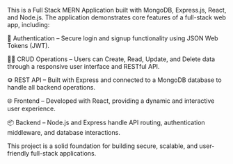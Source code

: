 This is a Full Stack MERN Application built with MongoDB, Express.js, React, and Node.js. The application demonstrates core features of a full-stack web app, including:

🔐 Authentication – Secure login and signup functionality using JSON Web Tokens (JWT).

🧑‍💻 CRUD Operations – Users can Create, Read, Update, and Delete data through a responsive user interface and RESTful API.

⚙️ REST API – Built with Express and connected to a MongoDB database to handle all backend operations.

🌐 Frontend – Developed with React, providing a dynamic and interactive user experience.

📦 Backend – Node.js and Express handle API routing, authentication middleware, and database interactions.

This project is a solid foundation for building secure, scalable, and user-friendly full-stack applications.